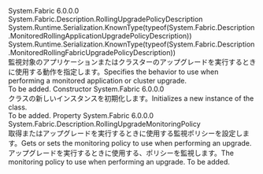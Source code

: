 <Type Name="MonitoredRollingUpgradePolicyDescription" FullName="System.Fabric.Description.MonitoredRollingUpgradePolicyDescription">
  <TypeSignature Language="C#" Value="public abstract class MonitoredRollingUpgradePolicyDescription : System.Fabric.Description.RollingUpgradePolicyDescription" />
  <TypeSignature Language="ILAsm" Value=".class public auto ansi abstract beforefieldinit MonitoredRollingUpgradePolicyDescription extends System.Fabric.Description.RollingUpgradePolicyDescription" />
  <TypeSignature Language="DocId" Value="T:System.Fabric.Description.MonitoredRollingUpgradePolicyDescription" />
  <TypeSignature Language="VB.NET" Value="Public MustInherit Class MonitoredRollingUpgradePolicyDescription&#xA;Inherits RollingUpgradePolicyDescription" />
  <TypeSignature Language="F#" Value="type MonitoredRollingUpgradePolicyDescription = class&#xA;    inherit RollingUpgradePolicyDescription" />
  <AssemblyInfo>
    <AssemblyName>System.Fabric</AssemblyName>
    <AssemblyVersion>6.0.0.0</AssemblyVersion>
  </AssemblyInfo>
  <Base>
    <BaseTypeName>System.Fabric.Description.RollingUpgradePolicyDescription</BaseTypeName>
  </Base>
  <Interfaces />
  <Attributes>
    <Attribute>
      <AttributeName>System.Runtime.Serialization.KnownType(typeof(System.Fabric.Description.MonitoredRollingApplicationUpgradePolicyDescription))</AttributeName>
    </Attribute>
    <Attribute>
      <AttributeName>System.Runtime.Serialization.KnownType(typeof(System.Fabric.Description.MonitoredRollingFabricUpgradePolicyDescription))</AttributeName>
    </Attribute>
  </Attributes>
  <Docs>
    <summary>
      <para><span data-ttu-id="5a08d-101">監視対象のアプリケーションまたはクラスターのアップグレードを実行するときに使用する動作を指定します。</span><span class="sxs-lookup"><span data-stu-id="5a08d-101">Specifies the behavior to use when performing a monitored application or cluster upgrade.</span></span></para>
    </summary>
    <remarks>To be added.</remarks>
  </Docs>
  <Members>
    <Member MemberName=".ctor">
      <MemberSignature Language="C#" Value="protected MonitoredRollingUpgradePolicyDescription ();" />
      <MemberSignature Language="ILAsm" Value=".method familyhidebysig specialname rtspecialname instance void .ctor() cil managed" />
      <MemberSignature Language="DocId" Value="M:System.Fabric.Description.MonitoredRollingUpgradePolicyDescription.#ctor" />
      <MemberSignature Language="VB.NET" Value="Protected Sub New ()" />
      <MemberType>Constructor</MemberType>
      <AssemblyInfo>
        <AssemblyName>System.Fabric</AssemblyName>
        <AssemblyVersion>6.0.0.0</AssemblyVersion>
      </AssemblyInfo>
      <Parameters />
      <Docs>
        <summary>
          <para><span data-ttu-id="5a08d-102"><see cref="T:System.Fabric.Description.MonitoredRollingUpgradePolicyDescription" /> クラスの新しいインスタンスを初期化します。</span><span class="sxs-lookup"><span data-stu-id="5a08d-102">Initializes a new instance of the <see cref="T:System.Fabric.Description.MonitoredRollingUpgradePolicyDescription" /> class.</span></span></para>
        </summary>
        <remarks>To be added.</remarks>
      </Docs>
    </Member>
    <Member MemberName="MonitoringPolicy">
      <MemberSignature Language="C#" Value="public System.Fabric.Description.RollingUpgradeMonitoringPolicy MonitoringPolicy { get; set; }" />
      <MemberSignature Language="ILAsm" Value=".property instance class System.Fabric.Description.RollingUpgradeMonitoringPolicy MonitoringPolicy" />
      <MemberSignature Language="DocId" Value="P:System.Fabric.Description.MonitoredRollingUpgradePolicyDescription.MonitoringPolicy" />
      <MemberSignature Language="VB.NET" Value="Public Property MonitoringPolicy As RollingUpgradeMonitoringPolicy" />
      <MemberSignature Language="F#" Value="member this.MonitoringPolicy : System.Fabric.Description.RollingUpgradeMonitoringPolicy with get, set" Usage="System.Fabric.Description.MonitoredRollingUpgradePolicyDescription.MonitoringPolicy" />
      <MemberType>Property</MemberType>
      <AssemblyInfo>
        <AssemblyName>System.Fabric</AssemblyName>
        <AssemblyVersion>6.0.0.0</AssemblyVersion>
      </AssemblyInfo>
      <ReturnValue>
        <ReturnType>System.Fabric.Description.RollingUpgradeMonitoringPolicy</ReturnType>
      </ReturnValue>
      <Docs>
        <summary>
          <para><span data-ttu-id="5a08d-103">取得またはアップグレードを実行するときに使用する監視ポリシーを設定します。</span><span class="sxs-lookup"><span data-stu-id="5a08d-103">Gets or sets the monitoring policy to use when performing an upgrade.</span></span></para>
        </summary>
        <value>
          <para><span data-ttu-id="5a08d-104">アップグレードを実行するときに使用する、ポリシーを監視します。</span><span class="sxs-lookup"><span data-stu-id="5a08d-104">The monitoring policy to use when performing an upgrade.</span></span></para>
        </value>
        <remarks>To be added.</remarks>
      </Docs>
    </Member>
  </Members>
</Type>